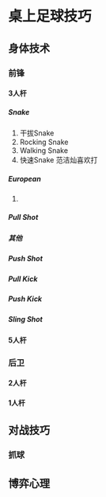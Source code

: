 # 桌上足球技巧
## 身体技术
### 前锋
#### 3人杆
##### Snake
1. 干拔Snake
2. Rocking Snake
4. Walking Snake
5. 快速Snake
范洁灿喜欢打
##### European
1. 
##### Pull Shot
##### 其他
##### Push Shot
##### Pull Kick
##### Push Kick
##### Sling Shot

#### 5人杆
### 后卫
#### 2人杆
#### 1人杆

## 对战技巧
### 抓球
### 

## 博弈心理
